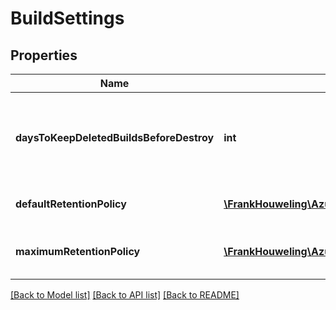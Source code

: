 # BuildSettings

## Properties
Name | Type | Description | Notes
------------ | ------------- | ------------- | -------------
**daysToKeepDeletedBuildsBeforeDestroy** | **int** | The number of days to keep records of deleted builds. | [optional] 
**defaultRetentionPolicy** | [**\FrankHouweling\AzureDevOpsClient\Build\Model\RetentionPolicy**](RetentionPolicy.md) | The default retention policy. | [optional] 
**maximumRetentionPolicy** | [**\FrankHouweling\AzureDevOpsClient\Build\Model\RetentionPolicy**](RetentionPolicy.md) | The maximum retention policy. | [optional] 

[[Back to Model list]](../README.md#documentation-for-models) [[Back to API list]](../README.md#documentation-for-api-endpoints) [[Back to README]](../README.md)


